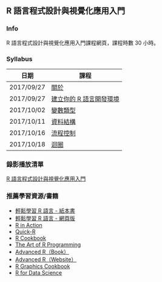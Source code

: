 ## R 語言程式設計與視覺化應用入門

### Info

R 語言程式設計與視覺化應用入門課程網頁，課程時數 30 小時。

### Syllabus

|日期|課程|
|---|---|
|2017/09/27|[關於](http://yaojenkuo.io/learn-r-ntub/about.html)|
|2017/09/27|[建立你的 R 語言開發環境](http://yaojenkuo.io/learn-r-ntub/installation.html)|
|2017/10/02|[變數類型](http://yaojenkuo.io/learn-r-ntub/var_types.html)|
|2017/10/11|[資料結構](http://yaojenkuo.io/learn-r-ntub/data_str.html)|
|2017/10/16|[流程控制](http://yaojenkuo.io/learn-r-ntub/ifelse.html)|
|2017/10/18|[迴圈]()|

### 錄影播放清單

[R 語言程式設計與視覺化應用入門](https://www.youtube.com/playlist?list=PLEq7iw5uOtuUYkUIbMjdsMnsUGd4N2TzW)

### 推薦學習資源/書籍

- [輕鬆學習 R 語言 - 紙本書](http://www.books.com.tw/products/0010763975)
- [輕鬆學習 R 語言 - 網頁版](http://www.learn-r-the-easy-way.tw)
- [R in Action](https://www.manning.com/books/r-in-action-second-edition)
- [Quick-R](http://www.statmethods.net/)
- [R Cookbook](http://shop.oreilly.com/product/9780596809164.do)
- [The Art of R Programming](https://www.amazon.com/Art-Programming-Statistical-Software-Design/dp/1593273843)
- [Advanced R（Book）](https://www.amazon.com/Advanced-Chapman-Hall-Hadley-Wickham/dp/1466586966)
- [Advanced R（Website）](http://adv-r.had.co.nz/)
- [R Graphics Cookbook](http://shop.oreilly.com/product/0636920023135.do)
- [R for Data Science](http://r4ds.had.co.nz/)